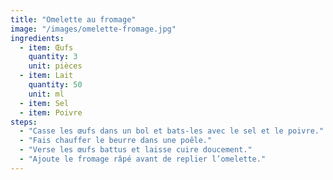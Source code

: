 ```yaml
---
title: "Omelette au fromage"
image: "/images/omelette-fromage.jpg"
ingredients:
  - item: Œufs
    quantity: 3
    unit: pièces
  - item: Lait
    quantity: 50
    unit: ml
  - item: Sel
  - item: Poivre
steps:
  - "Casse les œufs dans un bol et bats-les avec le sel et le poivre."
  - "Fais chauffer le beurre dans une poêle."
  - "Verse les œufs battus et laisse cuire doucement."
  - "Ajoute le fromage râpé avant de replier l’omelette."
---
```

